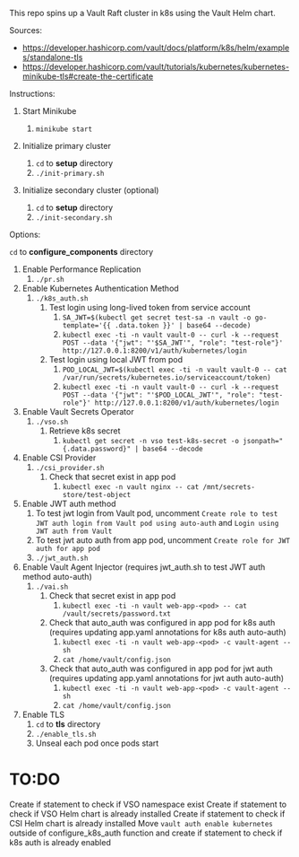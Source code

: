 This repo spins up a Vault Raft cluster in k8s using the Vault Helm chart.

Sources:

* https://developer.hashicorp.com/vault/docs/platform/k8s/helm/examples/standalone-tls
* https://developer.hashicorp.com/vault/tutorials/kubernetes/kubernetes-minikube-tls#create-the-certificate

Instructions: 

1. Start Minikube
   1. `minikube start`

2. Initialize primary cluster
   1. `cd` to **setup** directory
   2. `./init-primary.sh`

3. Initialize secondary cluster (optional)
   1. `cd` to **setup** directory
   2. `./init-secondary.sh`

Options:

`cd` to **configure_components** directory

1. Enable Performance Replication 
   1. `./pr.sh`
2. Enable Kubernetes Authentication Method
   1. `./k8s_auth.sh`
      1. Test login using long-lived token from service account
         1. `SA_JWT=$(kubectl get secret test-sa -n vault -o go-template='{{ .data.token }}' | base64 --decode)`   
         2. `kubectl exec -ti -n vault vault-0 -- curl -k --request POST --data '{"jwt": "'$SA_JWT'", "role": "test-role"}' http://127.0.0.1:8200/v1/auth/kubernetes/login`
      2. Test login using local JWT from pod
         1. `POD_LOCAL_JWT=$(kubectl exec -ti -n vault vault-0 -- cat /var/run/secrets/kubernetes.io/serviceaccount/token)`
         2. `kubectl exec -ti -n vault vault-0 -- curl -k --request POST --data '{"jwt": "'$POD_LOCAL_JWT'", "role": "test-role"}' http://127.0.0.1:8200/v1/auth/kubernetes/login`
3. Enable Vault Secrets Operator
   1. `./vso.sh`
      1. Retrieve k8s secret
         1. `kubectl get secret -n vso test-k8s-secret -o jsonpath="{.data.password}" | base64 --decode`
4. Enable CSI Provider
   1. `./csi_provider.sh`
      1. Check that secret exist in app pod 
         1. `kubectl exec -n vault nginx -- cat /mnt/secrets-store/test-object`
5. Enable JWT auth method
   1. To test jwt login from Vault pod, uncomment `Create role to test JWT auth login from Vault pod using auto-auth` and `Login using JWT auth from Vault`
   2. To test jwt auto auth from app pod, uncomment `Create role for JWT auth for app pod`
   3. `./jwt_auth.sh`
6. Enable Vault Agent Injector (requires jwt_auth.sh to test JWT auth method auto-auth) 
   1. `./vai.sh`
      1. Check that secret exist in app pod
         1. `kubectl exec -ti -n vault web-app-<pod> -- cat /vault/secrets/password.txt`
      2. Check that auto_auth was configured in app pod for k8s auth (requires updating app.yaml annotations for k8s auth auto-auth)
         1. `kubectl exec -ti -n vault web-app-<pod> -c vault-agent -- sh`
         2. `cat /home/vault/config.json`
      3. Check that auto_auth was configured in app pod for jwt auth (requires updating app.yaml annotations for jwt auth auto-auth)
         1. `kubectl exec -ti -n vault web-app-<pod> -c vault-agent -- sh`
         2. `cat /home/vault/config.json`
7. Enable TLS
   1. `cd` to **tls** directory
   2. `./enable_tls.sh`
   3. Unseal each pod once pods start

# TO:DO

Create if statement to check if VSO namespace exist
Create if statement to check if VSO Helm chart is already installed 
Create if statement to check if CSI Helm chart is already installed
Move `vault auth enable kubernetes` outside of configure_k8s_auth function and create if statement to check if k8s auth is already enabled